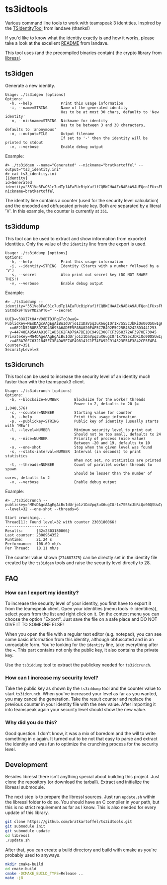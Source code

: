 # ts3idtools

Various command line tools to work with teamspeak 3 identities. Inspired by
the [TSIdentityTool](https://github.com/landave/TSIdentityTool) from landave (thanks!)

If you'd like to know what the identity exactly is and how it works, please take a look at the
excellent [README](https://github.com/landave/TSIdentityTool/blob/master/README.md#faq) from landave.

This tool uses (and the precompiled binaries contain) the crypto library
from [libressl](https://github.com/libressl-portable/portable).

## ts3idgen

Generate a new identity.

```
Usage: ./ts3idgen [options]
Options:
  -h, --help             Print this usage information
  -i, --name=STRING      Name of the generated identity
                         Has to be at most 30 chars, defaults to 'New identity'
  -n, --nickname=STRING  Nickname for identity
                         Has to be between 3 and 30 characters, defaults to 'anonymous'
  -o, --output=FILE      Output filename
                         If set to '-' then the identity will be printed to stdout
  -v, --verbose          Enable debug output
```

Example:

```
#> ./ts3idgen --name="Generated" --nickname="bratkartoffel" --output="ts3_identity.ini"
#> cat ts3_identity.ini
[Identity]
id=Generated
identity="351Ve8FwO31c7udTp1AEaFUcBipYaf1fCQBKCHAAZxNABkA9AUFQen1FUxsFNTYAB39TMVxgXQACYjUwQn0GYHBjfUFnQUFfMgFRUAdoEhM5DAtHWAR/N1B+Kxg0emBWUHhGKmhcXU9VVUNJUUN2aW5EOFl5R0VYOFBrMmw1MDlKZ1VIQjUwK3BMSkZESStXdk9FTE9YMDZnPT0="
nickname=bratkartoffel
```

The identity line contains a counter (used for the security level calculation) and the encoded and obfuscated private
key. Both are separated by a literal 'V'. In this example, the counter is currently at `351`.

## ts3iddump

This tool can be used to extract and show information from exported identities. Only the value of the `identity` line
from the export is used.

```
Usage: ./ts3iddump [options]
Options:
  -h, --help             Print this usage information
  -i, --identity=STRING  Identity (Starts with a number followed by a 'V')
  -s, --secret           Also print out secret key (DO NOT SHARE THIS!)
  -v, --verbose          Enable debug output
```

Example:

```
#> ./ts3iddump --identity="351Ve8FwO31c7udTp1AEaFUcBipYaf1fCQBKCHAAZxNABkA9AUFQen1FUxsFNTYAB39TMVxgXQACYjUwQn0GYHBjfUFnQUFfMgFRUAdoEhM5DAtHWAR/N1B+Kxg0emBWUHhGKmhcXU9VVUNJUUN2aW5EOFl5R0VYOFBrMmw1MDlKZ1VIQjUwK3BMSkZE"
SStXdk9FTE9YMDZnPT0=" --secret

UUID=v3OXI7tHArV98DTDJPgGTcC8waQ=
PublicKey=MEsDAgcAAgEgAiBuIdUrjo1z1DaVpq3uX6ugIOr1x7SS5cJbRiQo00QSUwIgRHSOqVqqkW8a1cYvrXmnvh3JSeMI/POWg3KvOXjnOUU=
  x=6E21D52B8E8D73D43695A6ADEE5FABA020EAF5C7B492E5C25B462428D3441253
  y=44748EA95AAA916F1AD5C62FAD79A7BE1DC949E308FCF3968372AF3978E73945
PrivateKey=MG4DAgeAAgEgAiBuIdUrjo1z1DaVpq3uX6ugIOr1x7SS5cJbRiQo00QSUwIgRHSOqVqqkW8a1cYvrXmnvh3JSeMI/POWg3KvOXjnOUUCIQCvinD8YyGEX8Pk2l509JgUHB50+pLJFDI+WvOELOX06g==
  z=AF8A70FC6321845FC3E4DA5E74F498141C1E74FA92C914323E5AF3842CE5F4EA
Counter=351
SecurityLevel=8
```

## ts3idcrunch

This tool can be used to increase the security level of an identity much faster than with the teamspeak3 client.

```
Usage: ./ts3idcrunch [options]
Options:
  -b, --blocksize=NUMBER       Blocksize for the worker threads
                               Power to 2, defaults to 20 (= 1,048,576)
  -c, --counter=NUMBER         Starting value for counter
  -h, --help                   Print this usage information
  -p, --publickey=STRING       Public key of identity (usually starts with 'MEw')
  -l, --level=NUMBER           Minimum security level to print out
                               Should not be too small, defaults to 24
  -n, --nice=NUMBER            Priority of process (nice value)
                               Between -20 and 19, defaults to 10
  -o, --one-shot               Stop when the given level was found
  -s, --stats-interval=NUMBER  Interval (in seconds) to print statistics
                               When not set, no statistics are printed
  -t, --threads=NUMBER         Count of parallel worker threads to spawn
                               Should be lesser than the number of cores, defaults to 2
  -v, --verbose                Enable debug output
```

Example:

```
#> ./ts3idcrunch --publickey="MEsDAgcAAgEgAiBuIdUrjo1z1DaVpq3uX6ugIOr1x7SS5cJbRiQo00QSUwIgRHSOqVqqkW8a1cYvrXmnvh3JSeMI/POWg3KvOXjnOUU=" --level=32 --one-shot --threads=6

Start crunching...
Thread[1]: Found level=32 with counter 2303180066!
-------------------
Results:      {32=2303180066}
Last counter: 2308964352
Runtime:      21.24 s
Performance:  108.69 mh/s
Per Thread:   18.11 mh/s
```

The counter value shown (`274687375`) can be directly set in the identity file created by the `ts3idgen` tools and raise
the security level directly to 28.

## FAQ

### How can I export my identity?

To increase the security level of your identity, you first have to export it from the teamspeak client. Open your
identities (menu tools -> identities)), select yours from the list and right click on it. On the context menu you can
choose the option "Export". Just save the file on a safe place and DO NOT GIVE IT TO SOMEONE ELSE!

When you open the file with a regular text editor (e.g. notepad), you can see some basic information from this identity,
although obfuscated and in an unreadable form. You're looking for the `identity` line, take everything after the `=`.
This part contains not only the public key, it also contains the private key.

Use the `ts3iddump` tool to extract the publickey needed for `ts3idcrunch`.

### How can I increase my security level?

Take the public key as shown by the `ts3iddump` tool and the counter value to start `ts3idcrunch`. When you've increased
your level as far as you wanted, you may cancel the generation. Take the result counter and replace the previous counter
in your identity file with the new value. After importing it into teamspeak again your security level should show the
new value.

### Why did you do this?

Good question. I don't know, it was a mix of boredom and the will to write something in c again. It turned out to be not
that easy to parse and extract the identity and was fun to optimize the crunching process for the security level.

## Development

Besides libressl there isn't anything special about building this project. Just clone the repository (or download the
tarball). Extract and initialize the libressl submodule.

The next step is to prepare the libressl sources. Just run `update.sh` within the libressl folder to do so. You should
have an C compiler in your path, but this is no strict requirement as far as I know. This is also needed for every
update of this library.

```bash
git clone https://github.com/bratkartoffel/ts3idtools.git
git submodule init
git submodule update
cd libressl
./update.sh
```

After that, you can create a build directory and build with cmake as you're probably used to anyways.

```bash
mkdir cmake-build
cd cmake-build
cmake -DCMAKE_BUILD_TYPE=Release ..
make -j8
```
